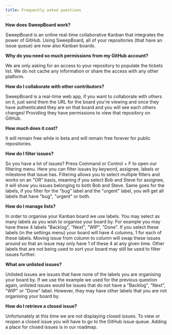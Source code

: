 ```yaml
---
title: Frequently asked questions
---
```


**How does SweepBoard work?**

SweepBoard is an online real-time collaborative Kanban that integrates the power of GitHub. Using SweepBoard, all of your repositories (that have an issue queue) are now also Kanban boards.

**Why do you need so much permissions from my GitHub account?**

We are only asking for an access to your repository to populate the tickets list. We do not cache any information or share the access with any other platform.

**How do I collaborate with other contributors?**

SweepBoard is a real-time web app, if you want to collaborate with others on it, just send them the URL for the board you're viewing and once they have authenticated they are on that board and you will see each others changes! Providing they have permissions to view that repository on GitHub.

**How much does it cost?**

It will remain free while in beta and will remain free forever for public repositories.

**How do I filter issues?**

So you have a lot of issues? Press Command or Control + F to open our filtering menu. Here you can filter issues by keyword, assignee, labels or milestone that issue has. Filtering allows you to select multiple fitlers and works on an "OR" basis, meaning if you select Bob and Steve for assignee, it will show you issues belonging to both Bob and Steve. Same goes for the labels, if you filter for the "bug" label and the "urgent" label, you will get all labels that have "bug", "urgent" or both.

**How do I manage lists?**

In order to organise your Kanban board we use labels. You may select as many labels as you wish to organise your board by. For example you may have these 4 labels "Backlog", "Next", "WIP", "Done". If you select these labels (in the settings menu) your board will have 4 columns, 1 for each of these labels. Moving issue from column to column will swap these issues around so that an issue may only have 1 of these 4 at any given time. Other labels that are not being used to sort your board may still be used to filter issues further.

**What are unlisted issues?**

Unlisted issues are issues that have none of the labels you are organising your board by. If we use the example we used for the previous question again, unlisted issues would be issues that do not have a "Backlog", "Next", "WIP" or "Done" label. However, they may have other labels that you are not organising your board by.

**How do I retrieve a closed issue?**

Unfortunately at this time we are not displaying closed issues. To view or reopen a closed issue you will have to go to the GitHub issue queue. Adding a place for closed issues is in our roadmap.